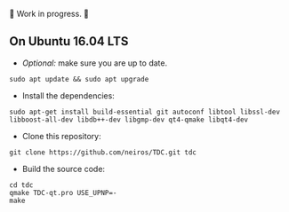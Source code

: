 :construction: Work in progress. :construction:

## On Ubuntu 16.04 LTS

- *Optional:* make sure you are up to date.
```
sudo apt update && sudo apt upgrade
```

- Install the dependencies:
```
sudo apt-get install build-essential git autoconf libtool libssl-dev libboost-all-dev libdb++-dev libgmp-dev qt4-qmake libqt4-dev
```

- Clone this repository:
```
git clone https://github.com/neiros/TDC.git tdc
```

- Build the source code:
```
cd tdc
qmake TDC-qt.pro USE_UPNP=-
make
```


